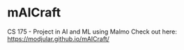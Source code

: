 # mAICraft
CS 175 - Project in AI and ML using Malmo
Check out here:
https://modjular.github.io/mAICraft/
